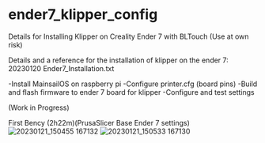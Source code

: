 # ender7_klipper_config
Details for Installing Klipper on Creality Ender 7 with BLTouch
(Use at own risk)

Details and a reference for the installation of klipper on the ender 7:
20230120 Ender7_Installation.txt

 -Install MainsailOS on raspberry pi
 -Configure printer.cfg (board pins)
 -Build and flash firmware to ender 7 board for klipper
 -Configure and test settings
 
 (Work in Progress)
 
 First Bency (2h22m)(PrusaSlicer Base Ender 7 settings)
![20230121_150455 167132](https://user-images.githubusercontent.com/121613362/213863452-1865b6c5-bf65-48be-adda-00ca4e97676e.jpg)
![20230121_150533 167130](https://user-images.githubusercontent.com/121613362/213863458-201dbd82-3e40-40df-90d4-883b426c66c4.jpg)
